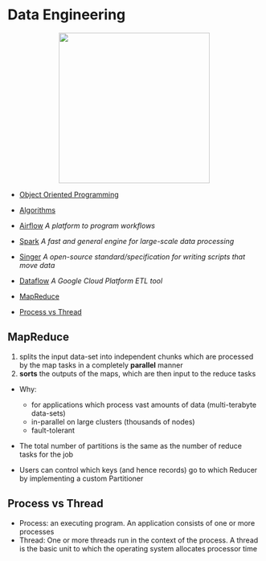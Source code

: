 # Data Engineering

<p align="center">
  <img src="https://miro.medium.com/max/3840/0*hmFg5WnkeqLcRLjA.jpg" height="300px">
</p>

- [Object Oriented Programming](https://github.com/vanessaaleung/data-science-notes/tree/master/data-engineering/object-oriented-programming)
- [Algorithms](https://github.com/vanessaaleung/data-science-notes/tree/master/data-engineering/algorithms)
- [Airflow](https://github.com/vanessaaleung/DS-notes/tree/master/data-engineering/airflow)
_A platform to program workflows_

- [Spark](https://github.com/vanessaaleung/DS-notes/tree/master/data-engineering/spark)
_A fast and general engine for large-scale data processing_

- [Singer](https://github.com/vanessaaleung/DS-notes/tree/master/data-engineering/singer)
_A open-source standard/specification for writing scripts that move data_

- [Dataflow](https://github.com/vanessaaleung/DS-notes/tree/master/data-engineering/dataflow)
_A Google Cloud Platform ETL tool_

- [MapReduce](#mapreduce)
- [Process vs Thread](#process-vs-thread)


## MapReduce
1. splits the input data-set into independent chunks which are processed by the map tasks in a completely **parallel** manner
2. **sorts** the outputs of the maps, which are then input to the reduce tasks

- Why:
  - for applications which process vast amounts of data (multi-terabyte data-sets) 
  - in-parallel on large clusters (thousands of nodes)
  - fault-tolerant
  
- The total number of partitions is the same as the number of reduce tasks for the job
- Users can control which keys (and hence records) go to which Reducer by implementing a custom Partitioner

## Process vs Thread
- Process: an executing program. An application consists of one or more processes
- Thread: One or more threads run in the context of the process. A thread is the basic unit to which the operating system allocates processor time
